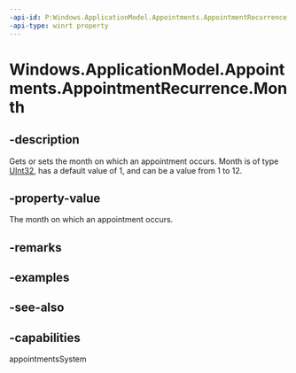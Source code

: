 ```yaml
---
-api-id: P:Windows.ApplicationModel.Appointments.AppointmentRecurrence.Month
-api-type: winrt property
---
```


<!-- Property syntax
public uint Month { get;  set; }
-->

# Windows.ApplicationModel.Appointments.AppointmentRecurrence.Month

## -description
Gets or sets the month on which an appointment occurs. Month is of type [UInt32](/dotnet/api/system.uint32?redirectedfrom=MSDN), has a default value of 1, and can be a value from 1 to 12.

## -property-value
The month on which an appointment occurs.

## -remarks

## -examples

## -see-also

## -capabilities
appointmentsSystem
